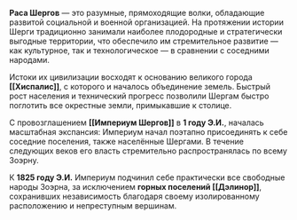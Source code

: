 **Раса Шергов** — это разумные, прямоходящие волки, обладающие развитой социальной и военной организацией. На протяжении истории Шерги традиционно занимали наиболее плодородные и стратегически выгодные территории, что обеспечило им стремительное развитие — как культурное, так и технологическое — в сравнении с соседними народами.

Истоки их цивилизации восходят к основанию великого города **[[Хиспалис]]**, с которого и началось объединение земель. Быстрый рост населения и технический прогресс позволили Шергам быстро поглотить все окрестные земли, примыкавшие к столице.

С провозглашением **[[Империум Шергов]]** в **1 году Э.И.**, началась масштабная экспансия: Империум начал поэтапно присоединять к себе соседние поселения, также населённые Шергами. В течение следующих веков его власть стремительно распространялась по всему Зоэрну.

К **1825 году Э.И.** Империум подчинил себе практически все свободные народы Зоэрна, за исключением **горных поселений [[Дэлинор]]**, сохранивших независимость благодаря своему изолированному расположению и непреступным вершинам.